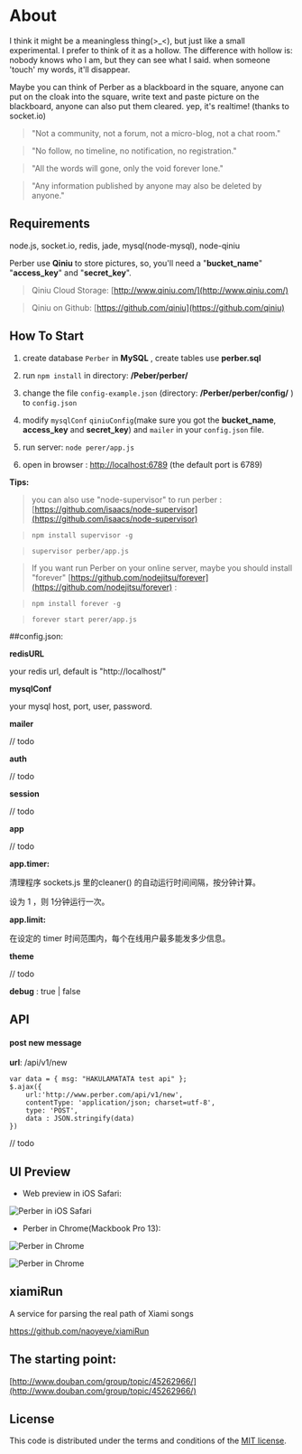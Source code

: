 # About

I think it might be a meaningless thing(>_<), but just like a small experimental. I prefer to think of it as a hollow. The difference with hollow is: nobody knows who I am, but they can see what I said. when someone 'touch' my words, it'll disappear.

Maybe you can think of Perber as a blackboard in the square, anyone can put on the cloak into the square, write text and paste picture on the blackboard, anyone can also put them cleared. yep, it's realtime! (thanks to socket.io)

> "Not a community, not a forum, not a micro-blog, not a chat room."

> "No follow, no timeline, no notification, no registration."

> "All the words will gone, only the void forever lone."

> "Any information published by anyone may also be deleted by anyone."

## Requirements

node.js, socket.io, redis, jade, mysql(node-mysql), node-qiniu

Perber use **Qiniu** to store pictures, so, you'll need a "**bucket_name**" "**access_key**" and "**secret_key**".

> Qiniu Cloud Storage: [http://www.qiniu.com/](http://www.qiniu.com/) 

> Qiniu on Github: [https://github.com/qiniu](https://github.com/qiniu)

## How To Start

1. create database `Perber` in **MySQL** , create tables use **perber.sql**

2. run `npm install` in directory: **/Peber/perber/**

3. change the file `config-example.json` (directory: **/Perber/perber/config/** ) to `config.json`

4. modify `mysqlConf` `qiniuConfig`(make sure you got the **bucket_name**, **access_key** and **secret_key**) and `mailer` in your `config.json` file.

5. run server: `node perer/app.js`

6. open in browser : [http://localhost:6789](http://localhost:6789) (the default port is 6789)


**Tips:**

> you can also use "node-supervisor" to run perber : [https://github.com/isaacs/node-supervisor](https://github.com/isaacs/node-supervisor)

> `npm install supervisor -g`

> `supervisor perber/app.js`

>If you want run Perber on your online server, maybe you should install "forever" [https://github.com/nodejitsu/forever](https://github.com/nodejitsu/forever) :

> `npm install forever -g` 
 
> `forever start perer/app.js` 


##config.json:

**redisURL**

your redis url, default is "http://localhost/"

**mysqlConf**

your mysql host, port, user, password.


**mailer**

// todo

**auth**

// todo

**session**

// todo

**app**

// todo

**app.timer:**

清理程序 sockets.js 里的cleaner() 的自动运行时间间隔，按分钟计算。

设为 1 ，则 1分钟运行一次。

**app.limit:**

在设定的 timer 时间范围内，每个在线用户最多能发多少信息。

**theme**

// todo

**debug** : true | false


## API

#### post new message

**url**: /api/v1/new

```
var data = { msg: "HAKULAMATATA test api" };
$.ajax({
    url:'http://www.perber.com/api/v1/new',
    contentType: 'application/json; charset=utf-8',
    type: 'POST',
    data : JSON.stringify(data)
})
```

// todo





## UI Preview

* Web preview in iOS Safari:

![Perber in iOS Safari](http://ww2.sinaimg.cn/large/61b8bbf4tw1eg3q0lcsc5j20cn0m8dhz.jpg)

* Perber in Chrome(Mackbook Pro 13):

![Perber in Chrome](http://ww1.sinaimg.cn/large/61b8bbf4tw1eg3okf24rij21340vk0yl.jpg)

![Perber in Chrome](http://ww1.sinaimg.cn/large/61b8bbf4tw1eg3olvkq95j20on0q60vm.jpg)


## xiamiRun
A service for parsing the real path of Xiami songs

https://github.com/naoyeye/xiamiRun


## The starting point:
[http://www.douban.com/group/topic/45262966/](http://www.douban.com/group/topic/45262966/)

## License

This code is distributed under the terms and conditions of the [MIT license](LICENSE).


